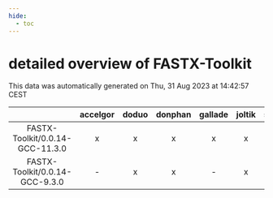 ```yaml
---
hide:
  - toc
---
```


detailed overview of FASTX-Toolkit
==================================


This data was automatically generated on Thu, 31 Aug 2023 at 14:42:57 CEST  

| |accelgor|doduo|donphan|gallade|joltik|skitty|swalot|victini|
| :---: | :---: | :---: | :---: | :---: | :---: | :---: | :---: | :---: |
|FASTX-Toolkit/0.0.14-GCC-11.3.0|x|x|x|x|x|x|x|x|
|FASTX-Toolkit/0.0.14-GCC-9.3.0|-|x|x|-|x|x|x|x|
